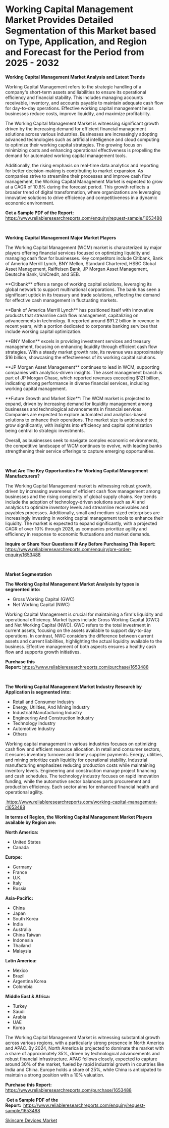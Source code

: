 <p><h1>Working Capital Management Market Provides Detailed Segmentation of this Market based on Type, Application, and Region and Forecast for the Period from 2025 - 2032</h1></p><p><strong>Working Capital Management Market Analysis and Latest Trends</strong></p>
<p><p>Working Capital Management refers to the strategic handling of a company's short-term assets and liabilities to ensure its operational efficiency and financial stability. This includes managing accounts receivable, inventory, and accounts payable to maintain adequate cash flow for day-to-day operations. Effective working capital management helps businesses reduce costs, improve liquidity, and maximize profitability.</p><p>The Working Capital Management Market is witnessing significant growth driven by the increasing demand for efficient financial management solutions across various industries. Businesses are increasingly adopting advanced technologies such as artificial intelligence and cloud computing to optimize their working capital strategies. The growing focus on minimizing costs and enhancing operational effectiveness is propelling the demand for automated working capital management tools.</p><p>Additionally, the rising emphasis on real-time data analytics and reporting for better decision-making is contributing to market expansion. As companies strive to streamline their processes and improve cash flow management, the Working Capital Management Market is expected to grow at a CAGR of 10.8% during the forecast period. This growth reflects a broader trend of digital transformation, where organizations are leveraging innovative solutions to drive efficiency and competitiveness in a dynamic economic environment.</p></p>
<p><strong>Get a Sample PDF of the Report:&nbsp;</strong> <a href="https://www.reliableresearchreports.com/enquiry/request-sample/1653488?utm_campaign=2884&utm_medium=2&utm_source=Github&utm_content=ia&utm_term=06032025&utm_id=working-capital-management">https://www.reliableresearchreports.com/enquiry/request-sample/1653488</a></p>
<p>&nbsp;</p>
<p><strong>Working Capital Management Major Market Players</strong></p>
<p><p>The Working Capital Management (WCM) market is characterized by major players offering financial services focused on optimizing liquidity and managing cash flow for businesses. Key competitors include Citibank, Bank of America Merrill Lynch, BNY Mellon, Standard Chartered, HSBC Global Asset Management, Raiffeisen Bank, JP Morgan Asset Management, Deutsche Bank, UniCredit, and SEB.</p><p>**Citibank** offers a range of working capital solutions, leveraging its global network to support multinational corporations. The bank has seen a significant uptick in its treasury and trade solutions, reflecting the demand for effective cash management in fluctuating markets. </p><p>**Bank of America Merrill Lynch** has positioned itself with innovative products that streamline cash flow management, capitalizing on advancements in technology. It reported around $91.2 billion in revenue in recent years, with a portion dedicated to corporate banking services that include working capital optimization.</p><p>**BNY Mellon** excels in providing investment services and treasury management, focusing on enhancing liquidity through efficient cash flow strategies. With a steady market growth rate, its revenue was approximately $16 billion, showcasing the effectiveness of its working capital solutions.</p><p>**JP Morgan Asset Management** continues to lead in WCM, supporting companies with analytics-driven insights. The asset management branch is part of JP Morgan Chase, which reported revenues exceeding $121 billion, indicating strong performance in diverse financial services, including working capital management.</p><p>**Future Growth and Market Size**: The WCM market is projected to expand, driven by increasing demand for liquidity management among businesses and technological advancements in financial services. Companies are expected to explore automated and analytics-based solutions to enhance their operations. The market size is anticipated to grow significantly, with insights into efficiency and capital optimization being central to strategic investments. </p><p>Overall, as businesses seek to navigate complex economic environments, the competitive landscape of WCM continues to evolve, with leading banks strengthening their service offerings to capture emerging opportunities.</p></p>
<p>&nbsp;</p>
<p><strong>What Are The Key Opportunities For Working Capital Management Manufacturers?</strong></p>
<p><p>The Working Capital Management market is witnessing robust growth, driven by increasing awareness of efficient cash flow management among businesses and the rising complexity of global supply chains. Key trends include the adoption of technology-driven solutions such as AI and analytics to optimize inventory levels and streamline receivables and payables processes. Additionally, small and medium-sized enterprises are increasingly investing in working capital management tools to enhance their liquidity. The market is expected to expand significantly, with a projected CAGR of over 10% through 2028, as companies prioritize agility and efficiency in response to economic fluctuations and market demands.</p></p>
<p><strong>Inquire or Share Your Questions If Any Before Purchasing This Report:</strong> <a href="https://www.reliableresearchreports.com/enquiry/pre-order-enquiry/1653488?utm_campaign=2884&utm_medium=2&utm_source=Github&utm_content=ia&utm_term=06032025&utm_id=working-capital-management">https://www.reliableresearchreports.com/enquiry/pre-order-enquiry/1653488</a></p>
<p>&nbsp;</p>
<p><strong>Market Segmentation</strong></p>
<p><strong>The Working Capital Management Market Analysis by types is segmented into:</strong></p>
<p><ul><li>Gross Working Capital (GWC)</li><li>Net Working Capital (NWC)</li></ul></p>
<p><p>Working Capital Management is crucial for maintaining a firm's liquidity and operational efficiency. Market types include Gross Working Capital (GWC) and Net Working Capital (NWC). GWC refers to the total investment in current assets, focusing on the assets available to support day-to-day operations. In contrast, NWC considers the difference between current assets and current liabilities, highlighting the actual liquidity available to the business. Effective management of both aspects ensures a healthy cash flow and supports growth initiatives.</p></p>
<p><strong>Purchase this Report:&nbsp;</strong><a href="https://www.reliableresearchreports.com/purchase/1653488?utm_campaign=2884&utm_medium=2&utm_source=Github&utm_content=ia&utm_term=06032025&utm_id=working-capital-management">https://www.reliableresearchreports.com/purchase/1653488</a></p>
<p>&nbsp;</p>
<p><strong>The Working Capital Management Market Industry Research by Application is segmented into:</strong></p>
<p><ul><li>Retail and Consumer Industry</li><li>Energy, Utilities, And Mining Industry</li><li>Industrial Manufacturing Industry</li><li>Engineering And Construction Industry</li><li>Technology Industry</li><li>Automotive Industry</li><li>Others</li></ul></p>
<p><p>Working capital management in various industries focuses on optimizing cash flow and efficient resource allocation. In retail and consumer sectors, it ensures inventory turnover and timely supplier payments. Energy, utilities, and mining prioritize cash liquidity for operational stability. Industrial manufacturing emphasizes reducing production costs while maintaining inventory levels. Engineering and construction manage project financing and cash schedules. The technology industry focuses on rapid innovation funding, while the automotive sector balances parts procurement and production efficiency. Each sector aims for enhanced financial health and operational agility.</p></p>
<p><a href="https://www.reliableresearchreports.com/working-capital-management-r1653488?utm_campaign=2884&utm_medium=2&utm_source=Github&utm_content=ia&utm_term=06032025&utm_id=working-capital-management">&nbsp;https://www.reliableresearchreports.com/working-capital-management-r1653488</a></p>
<p><strong>In terms of Region, the Working Capital Management Market Players available by Region are:</strong></p>
<p>
    <p> <strong> North America: </strong>
        <ul>
            <li>United States</li>
            <li>Canada</li>
        </ul>
        </p> 
    <p> <strong> Europe: </strong>
        <ul>
            <li>Germany</li>
            <li>France</li>
            <li>U.K.</li>
            <li>Italy</li>
            <li>Russia</li>
        </ul>
        </p> 
    <p> <strong> Asia-Pacific: </strong>
        <ul>
            <li>China</li>
            <li>Japan</li>
            <li>South Korea</li>
            <li>India</li>
            <li>Australia</li>
            <li>China Taiwan</li>
            <li>Indonesia</li>
            <li>Thailand</li>
            <li>Malaysia</li>
        </ul>
        </p> 
    <p> <strong> Latin America: </strong>
        <ul>
            <li>Mexico</li>
            <li>Brazil</li>
            <li>Argentina Korea</li>
            <li>Colombia</li>
        </ul>
        </p> 
    <p> <strong> Middle East & Africa: </strong>
        <ul>
            <li>Turkey</li>
            <li>Saudi</li>
            <li>Arabia</li>
            <li>UAE</li>
            <li>Korea</li>
        </ul>
    </p>
    </p>
<p><p>The Working Capital Management Market is witnessing substantial growth across various regions, with a particularly strong presence in North America and APAC. By 2024, North America is projected to dominate the market with a share of approximately 35%, driven by technological advancements and robust financial infrastructure. APAC follows closely, expected to capture around 30% of the market, fueled by rapid industrial growth in countries like India and China. Europe holds a share of 25%, while China is anticipated to maintain a strong position with a 10% valuation.</p></p>
<p><strong>Purchase this Report: </strong><a href="https://www.reliableresearchreports.com/purchase/1653488?utm_campaign=2884&utm_medium=2&utm_source=Github&utm_content=ia&utm_term=06032025&utm_id=working-capital-management">https://www.reliableresearchreports.com/purchase/1653488</a></p>
<p>&nbsp;<strong>Get a Sample PDF of the Report:&nbsp;&nbsp;</strong><a href="https://www.reliableresearchreports.com/enquiry/request-sample/1653488?utm_campaign=2884&utm_medium=2&utm_source=Github&utm_content=ia&utm_term=06032025&utm_id=working-capital-management">https://www.reliableresearchreports.com/enquiry/request-sample/1653488</a></p>
<p><strong></strong></p>
<p><p><a href="https://github.com/vilolakoreni/Market-Research-Report-List-1/blob/main/skincare-devices-market.md?utm_campaign=2884&utm_medium=2&utm_source=Github&utm_content=ia&utm_term=06032025&utm_id=working-capital-management">Skincare Devices Market</a></p></p>